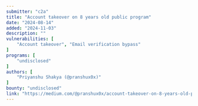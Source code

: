 ```yaml
---
submitter: "c2a"
title: "Account takeover on 8 years old public program"
date: "2024-08-14"
added: "2024-11-03"
description: ""
vulnerabilities: [
    "Account takeover", "Email verification bypass"
]
programs: [
    "undisclosed"
]
authors: [
    "Priyanshu Shakya (@pranshux0x)"
]
bounty: "undisclosed"
link: "https://medium.com/@pranshux0x/account-takeover-on-8-years-old-public-program-c0c0a30cfdd2"
---
```




